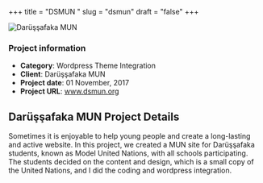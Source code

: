 +++
title = "DSMUN "
slug = "dsmun"
draft = "false"
+++


<img src="/images/portfolio/dsmun.jpg" class="img-responsive" alt="Darüşşafaka MUN">

<div class="card-header bg-secondary p-2">
        <h3 class="card-title p-2">Project information</h3>
        <ul>
          <li><strong>Category</strong>: Wordpress Theme Integration</li>
          <li><strong>Client</strong>: Darüşşafaka MUN</li>
          <li><strong>Project date</strong>: 01 November, 2017</li>
          <li><strong>Project URL</strong>: <a href="http://www.dsmun.org/">www.dsmun.org</a></li>
        </ul>
</div>


<div class="card-body">
     <h2 class="card-title py-2">Darüşşafaka MUN Project Details</h2>
          <p>
           Sometimes it is enjoyable to help young people and create a long-lasting and active website. In this project, we created a MUN site for Darüşşafaka students, known as Model United Nations, with all schools participating. The students decided on the content and design, which is a small copy of the United Nations, and I did the coding and wordpress integration.</p>

</div>

